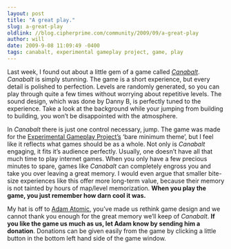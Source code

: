 ```yaml
---
layout: post
title: "A great play."
slug: a-great-play
oldlink: //blog.cipherprime.com/community/2009/09/a-great-play
author: will
date: 2009-9-08 11:09:49 -0400
tags: canabalt, experimental gameplay project, game, play
---
```


Last week, I found out about a little gem of a game called _[Canabalt](http://adamatomic.com/canabalt/ "Canabalt")_. _Canabalt_ is simply stunning. The game is a short experience, but every detail is polished to perfection. Levels are randomly generated, so you can play through quite a few times without worrying about repetitive levels. The sound design, which was done by Danny B, is perfectly tuned to the experience. Take a look at the background while your jumping from building to building, you won’t be disappointed with the atmosphere.

In _Canabalt_ there is just one control necessary, jump. The game was made for the [Experimental Gameplay Project’s](http://experimentalgameplay.com/ "Experimental Gameplay Project") ‘bare minimum theme’, but I feel like it reflects what games should be as a whole. Not only is _Canabalt_ engaging, it fits it’s audience perfectly. Usually, one doesn’t have all that much time to play internet games. When you only have a few precious minutes to spare, games like _Canabalt_ can completely engross you and take you over leaving a great memory. I would even argue that smaller bite-size experiences like this offer more long-term value, because their memory is not tainted by hours of map/level memorization. **When you play the game, you just remember how darn cool it was.**

My hat is off to [Adam Atomic](http://adamatomic.com/ "Adam Atomic"), you’ve made us rethink game design and we cannot thank you enough for the great memory we’ll keep of _Canabalt_. **If you like the game us much as us, let Adam know by sending him a donation**. Donations can be given easily from the game by clicking a little button in the bottom left hand side of the game window.
